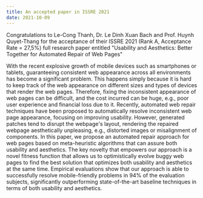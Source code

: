 ```yaml
---
title: An accepted paper in ISSRE 2021
date: 2021-10-09
---
```


Congratulations to Le-Cong Thanh, Dr. Le Dinh Xuan Bach and Prof. Huynh Quyet-Thang for the acceptance of their ISSRE 2021 (Rank A, Acceptance Rate = 27,5%) full research paper entitled "Usability and Aesthetics: Better Together for Automated Repair of Web Pages" 
<!--more-->

With the recent explosive growth of mobile devices such as smartphones or tablets, guaranteeing consistent web appearance across all environments has become a significant problem. This happens simply because it is hard to keep track of the web appearance on different sizes and types of devices that render the web pages. Therefore, fixing the inconsistent appearance of web pages can be difficult, and the cost incurred can be huge, e.g., poor user experience and financial loss due to it. Recently, automated web repair techniques have been proposed to automatically resolve inconsistent web page appearance, focusing on improving usability. However, generated patches tend to disrupt the webpage's layout, rendering the repaired webpage aesthetically unpleasing, e.g., distorted images or misalignment of components. In this paper, we propose an automated repair approach for web pages based on meta-heuristic algorithms that can assure both usability and aesthetics. The key novelty that empowers our approach is a novel fitness function that allows us to optimistically evolve buggy web pages to find the best solution that optimizes both usability and aesthetics at the same time. Empirical evaluations show that our approach is able to successfully resolve mobile-friendly problems in 94% of the evaluation subjects, significantly outperforming state-of-the-art baseline techniques in terms of both usability and aesthetics.